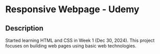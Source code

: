 # Responsive Webpage - Udemy

## Description

Started learning HTML and CSS in Week 1 (Dec 30, 2024). This project focuses on building web pages using basic web technologies.

